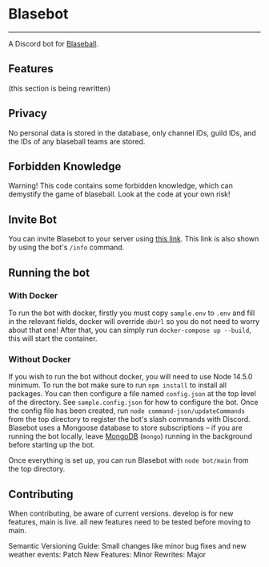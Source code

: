 # Blasebot
---
A Discord bot for [Blaseball](https://www.blaseball.com/).

## Features

(this section is being rewritten)

## Privacy

No personal data is stored in the database, only channel IDs, guild IDs, and the IDs of any blaseball teams are stored.

## Forbidden Knowledge

Warning! This code contains some forbidden knowledge, which can demystify the game of blaseball. Look at the code at your own risk!

## Invite Bot

You can invite Blasebot to your server using [this link](https://discord.com/oauth2/authorize?client_id=749154634370646067&scope=bot%20applications.commands&permissions=18432). This link is also shown by using the bot's `/info` command.

## Running the bot

### With Docker
To run the bot with docker, firstly you must copy `sample.env` to `.env` and fill in the relevant fields, docker will override `dbUrl` so you do not need to worry about that one! After that, you can simply run `docker-compose up --build`, this will start the container.

### Without Docker
If you wish to run the bot without docker, you will need to use Node 14.5.0 minimum. To run the bot make sure to run `npm install` to install all packages. You can then configure a file named `config.json` at the top level of the directory. See `sample.config.json` for how to configure the bot. Once the config file has been created, run `node command-json/updateCommands` from the top directory to register the bot's slash commands with Discord.
Blasebot uses a Mongoose database to store subscriptions – if you are running the bot locally, leave [MongoDB](https://www.mongodb.com/try/download/community) (`mongo`) running in the background before starting up the bot.

Once everything is set up, you can run Blasebot with `node bot/main` from the top directory.

## Contributing

When contributing, be aware of current versions. develop is for new features, main is live. all new features need to be tested before moving to main.

Semantic Versioning Guide:
Small changes like minor bug fixes and new weather events: Patch
New Features: Minor
Rewrites: Major